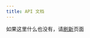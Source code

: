 ```yaml
---
title: API 文档
---
```

<link rel="stylesheet" href="https://unpkg.com/swagger-ui-dist/swagger-ui.css" />
<script src="https://unpkg.com/swagger-ui-dist/swagger-ui-bundle.js" crossorigin></script>
<script>
  function loadSwaggerUI() {
    const definitionURL = "https://wherewhere.github.io/api/openapi.json";
    window.ui = SwaggerUIBundle({
      url: definitionURL,
      "dom_id": "#swagger-ui",
      deepLinking: true,
      queryConfigEnabled: true
    });
    var elements = document.getElementsByClassName("main-inner");
    Array.prototype.forEach.call(elements, element => element.style.background = "white");
    elements = document.getElementsByClassName("post-title");
    Array.prototype.forEach.call(elements, element => element.style.color = "#555");
  }
</script>
<div id="swagger-ui">如果这里什么也没有，请<a href="javascript:loadSwaggerUI();">刷新</a>页面</div>
<script>loadSwaggerUI();</script>
<style>
  td {
    background: white;
  }
  pre.version {
    background: unset;
  }
</style>
